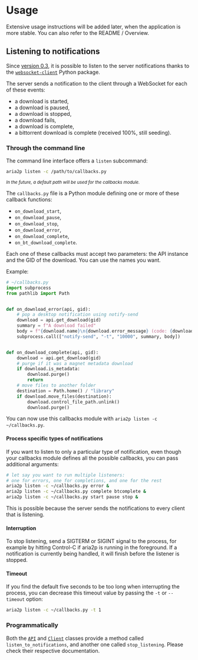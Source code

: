 # Usage
Extensive usage instructions will be added later, when the application is more stable.
You can also refer to the README / Overview.

## Listening to notifications
Since [version 0.3](changelog.html#v0-3-0-compare-2019-10-10), it is possible to listen to the server notifications
thanks to the [`websocket-client`](https://pypi.org/project/websocket_client/) Python package.

The server sends a notification to the client through a WebSocket for each of these events:
- a download is started,
- a download is paused,
- a download is stopped,
- a download fails,
- a download is complete,
- a bittorrent download is complete (received 100%, still seeding).

### Through the command line
The command line interface offers a `listen` subcommand:

```bash
aria2p listen -c /path/to/callbacks.py
```

<small><em>In the future, a default path will be used for the callbacks module.</em></small>

The `callbacks.py` file is a Python module defining one or more of these callback functions:
- `on_download_start`,
- `on_download_pause`,
- `on_download_stop`,
- `on_download_error`,
- `on_download_complete`,
- `on_bt_download_complete`.

Each one of these callbacks must accept two parameters: the API instance and the GID of the download.
You can use the names you want.

Example:

```python
# ~/callbacks.py
import subprocess
from pathlib import Path


def on_download_error(api, gid):
    # pop a desktop notification using notify-send
    download = api.get_download(gid)
    summary = f"A download failed"
    body = f"{download.name}\n{download.error_message} (code: {download.error_code})."
    subprocess.call(["notify-send", "-t", "10000", summary, body])


def on_download_complete(api, gid):
    download = api.get_download(gid)
    # purge if it was a magnet metadata download
    if download.is_metadata:
        download.purge()
        return
    # move files to another folder
    destination = Path.home() / "library"
    if download.move_files(destination):
        download.control_file_path.unlink()
        download.purge()
```

You can now use this callbacks module with `aria2p listen -c ~/callbacks.py`.

#### Process specific types of notifications
If you want to listen to only a particular type of notification, even though your callbacks module
defines all the possible callbacks, you can pass additional arguments:

```bash
# let say you want to run multiple listeners:
# one for errors, one for completions, and one for the rest
aria2p listen -c ~/callbacks.py error &
aria2p listen -c ~/callbacks.py complete btcomplete &
aria2p listen -c ~/callbacks.py start pause stop &
```

This is possible because the server sends the notifications to every client that is listening.

#### Interruption
To stop listening, send a SIGTERM or SIGINT signal to the process,
for example by hitting Control-C if aria2p is running in the foreground.
If a notification is currently being handled, it will finish before the listener is stopped.

#### Timeout
If you find the default five seconds to be too long when interrupting the process,
you can decrease this timeout value by passing the `-t` or `--timeout` option:

```bash
aria2p listen -c ~/callbacks.py -t 1
```

### Programmatically
Both the [`API`](reference_api.html#aria2p.api.API.listen_to_notifications)
and [`Client`](reference_client.html#aria2p.client.Client.listen_to_notifications) classes provide a method called
`listen_to_notifications`, and another one called `stop_listening`. Please check their respective documentation. 

